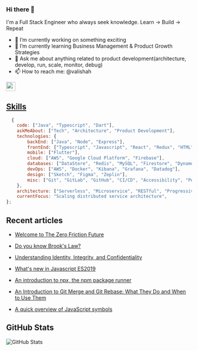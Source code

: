 ### Hi there 👋

I'm a Full Stack Engineer who always seek knowledge. Learn -> Build -> Repeat

- 🔭 I’m currently working on something exciting
- 🌱 I’m currently learning Business Management & Product Growth Strategies
- 💬 Ask me about anything related to product development(architecture, develop, run, scale, monitor, debug)
- 📫 How to reach me: @valishah


<a href="https://medium.com/@vali.shah"><img src="https://img.shields.io/badge/medium-%2312100E.svg?&style=for-the-badge&logo=medium&logoColor=white" height=25>

## Skills 
```js
  {
    code: ["Java", "Typescript", "Dart"],
    askMeAbout: ["Tech", "Architecture", "Product Development"],
    technologies: {
        backEnd: ["Java", "Node", "Express"],
        frontEnd: ["Typescript", "Javascript", "React", "Redux", "HTML", "CSS", "SASS"],
        mobile: ["Flutter"],
        cloud: ["AWS", "Google Cloud Platform", "Firebase"],
        databases: ["DataStore", "Redis", "MySQL", "Firestore", "DynamoDB"],
        devOps: ["AWS", "Docker", "Kibana", "Grafana", "Datadog"],
        design: ["Sketch", "Figma", "Zeplin"],
        misc: ["Git", "GitLab", "GitHub", "CI/CD", "Accessibility", "Performance"]
    },
    architecture: ["Serverless", "Microservice", "RESTful", "Progressive Web Applications(PWA)", "Single Page Applications(SPA)"],
    currentFocus: "Scaling distributed service architecture",
};
```

## Recent articles
<!-- HACKERNOON_ARTICLES_START -->
- [Welcome to The Zero Friction Future](https://hackernoon.com/welcome-to-the-zero-friction-future-1jac24u9)
<!-- HACKERNOON_ARTICLES_END -->

<!-- MEDIUM_ARTICLES_START -->
- [Do you know Brook's Law?](https://codeburst.io/do-you-know-brooks-law-10c874b17e50)

- [Understanding Identity, Integrity, and Confidentiality](https://codeburst.io/understanding-identity-integrity-and-confidentiality-90d7b0081c2a)

- [What's new in Javascript ES2019](https://medium.com/free-code-camp/whats-new-in-javascript-es2019-8af4390d8494)

- [An introduction to npx, the npm package runner](https://medium.com/hackernoon/npx-npm-package-runner-7f6683e4304a)

- [An Introduction to Git Merge and Git Rebase: What They Do and When to Use Them](https://medium.com/free-code-camp/an-introduction-to-git-merge-and-rebase-what-they-are-and-how-to-use-them-131b863785f)

- [A quick overview of JavaScript symbols](https://medium.com/free-code-camp/how-did-i-miss-javascript-symbols-c1f1c0e1874a)
<!-- MEDIUM_ARTICLES_END -->

## GitHub Stats
<p><img src="https://github-readme-stats.vercel.app/api?username=valishah&amp;show_icons=true" alt="GitHub Stats"></p>
